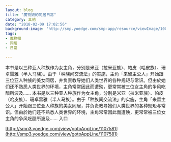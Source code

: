 ```yaml
---
layout: blog
title: "魔物娘的同居日常"
category: 其他
date: "2018-02-09 17:02:56"
background-image: 'http://smp.yoedge.com/smp-app/resource/viewImage/1000428appline.png'
tags:
- 魔物娘
- 同居
- 日常

---
```

本书是以三种亚人种族作为女主角，分别是米亚（拉米亚族）、帕皮（哈皮族）、珊卓雷雅（半人马族）。由于「种族间交流法」的实施，主角「来留主公人」开始跟三位亚人种族的美女同居，并负责教导她们人类世界的各种规矩与常识。但由於她们还不熟悉人类世界的环境，主角常常因此而遭殃，更常常被三位女主角的争风吃醋所波及……
本书是以三种亚人种族作为女主角，分别是米亚（拉米亚族）、帕皮（哈皮族）、珊卓雷雅（半人马族）。由于「种族间交流法」的实施，主角「来留主公人」开始跟三位亚人种族的美女同居，并负责教导她们人类世界的各种规矩与常识。但由於她们还不熟悉人类世界的环境，主角常常因此而遭殃，更常常被三位女主角的争风吃醋所波及……
入口

[http://smp3.yoedge.com/view/gotoAppLine/1107581](http://smp3.yoedge.com/view/gotoAppLine/1107581)

        
